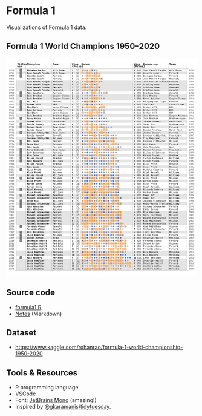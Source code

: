 # Formula 1

Visualizations of Formula 1 data.

## Formula 1 World Champions 1950–2020

![](./champions.png)

## Source code

- [formula1.R](./formula1.R)
- [Notes](./formula1.rmd) (Markdown)

## Dataset

- https://www.kaggle.com/rohanrao/formula-1-world-championship-1950-2020

## Tools & Resources

- R programming language
- VSCode
- Font: [JetBrains Mono](https://www.jetbrains.com/lp/mono/) (amazing!)
- Inspired by [@gkaramanis/tidytuesday](https://github.com/gkaramanis/tidytuesday/tree/master/2020/2020-week15).
